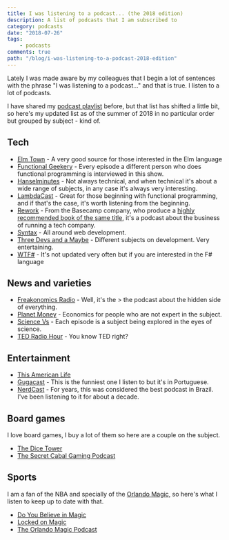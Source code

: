 ```yaml
---
title: I was listening to a podcast... (the 2018 edition)
description: A list of podcasts that I am subscribed to
category: podcasts
date: "2018-07-26"
tags: 
    - podcasts
comments: true
path: "/blog/i-was-listening-to-a-podcast-2018-edition"
---
```


Lately I was made aware by my colleagues that I begin a lot of sentences with the phrase "I was listening to a podcast..." and that is true. I listen to a lot of podcasts.

I have shared my [podcast playlist](/blog/2015/10/06/whats-on-my-playlist-podcasts-i-listen-to) before, but that list has shifted a little bit, so here's my updated list as of the summer of 2018 in no particular order but grouped by subject - kind of.

## Tech

-   [Elm Town](https://www.elmtown.audio/) - A very good source for those interested in the Elm language
-   [Functional Geekery](https://www.functionalgeekery.com/) - Every episode a different person who does functional programming is interviewed in this show.
-   [Hanselminutes](https://hanselminutes.com/) - Not always technical, and when technical it's about a wide range of subjects, in any case it's always very interesting.
-   [LambdaCast](https://lambdacast.com) - Great for those beginning with functional programming, and if that's the case, it's worth listening from the beginning.
-   [Rework](https://rework.fm/) - From the Basecamp company, who produce a [highly recommended book of the same title](https://amzn.to/2LEsFuo), it's a podcast about the business of running a tech company.
-   [Syntax](https://syntax.fm/) - All around web development.
-   [Three Devs and a Maybe](http://threedevsandamaybe.com/) - Different subjects on development. Very entertaining.
-   [WTF#](https://wtfsharp.net/) - It's not updated very often but if you are interested in the F# language

## News and varieties

-   [Freakonomics Radio](http://freakonomics.com/) - Well, it's the > the podcast about the hidden side of everything.
-   [Planet Money](https://www.npr.org/sections/money/) - Economics for people who are not expert in the subject.
-   [Science Vs](https://www.gimletmedia.com/science-vs/) - Each episode is a subject being explored in the eyes of science.
-   [TED Radio Hour](https://www.npr.org/podcasts/510298/ted-radio-hour) - You know TED right?

<script async src="//pagead2.googlesyndication.com/pagead/js/adsbygoogle.js"></script>
<!-- Responsive content -->

<ins class="adsbygoogle"
     style="display:block"
     data-ad-client="ca-pub-1865353648221711"
     data-ad-slot="8499334570"
     data-ad-format="auto"></ins>

<script>
(adsbygoogle = window.adsbygoogle || []).push({});
</script>

## Entertainment

-   [This American Life](https://www.thisamericanlife.org/)
-   [Gugacast](https://gugacast.com/) - This is the funniest one I listen to but it's in Portuguese.
-   [NerdCast](https://jovemnerd.com.br/nerdcast/) - For years, this was considered the best podcast in Brazil. I've been listening to it for about a decade.

## Board games

I love board games, I buy a lot of them so here are a couple on the subject.

-   [The Dice Tower](http://www.dicetower.com/game-podcast/dice-tower)
-   [The Secret Cabal Gaming Podcast](http://www.thesecretcabal.com/)

## Sports

I am a fan of the NBA and specially of the [Orlando Magic](http://orlandomagic.com), so here's what I listen to keep up to date with that.

-   [Do You Believe in Magic](https://podtail.com/en/podcast/do-you-believe-in-magic/)
-   [Locked on Magic](https://www.lockedonmagic.com/)
-   [The Orlando Magic Podcast](http://www.orlandomagicpodcast.com/)
